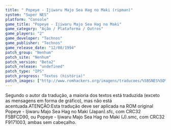 ```yaml
---
title: " Popeye - Ijiwaru Majo Sea Hag no Maki (ripman)"
system: "Super NES"
platform: "Console"
game_title: "Popeye - Ijiwaru Majo Sea Hag no Maki"
game_category: "Ação / Plataforma / Outros"
game_players: "2"
game_developer: "Technos"
game_publisher: "Technos"
game_release_date: "12/08/1994"
patch_group: "Nenhum"
patch_site: "Nenhum"
patch_version: "Beta2"
patch_release: "undefined"
patch_type: "IPS"
patch_progress: "Textos (história)"
patch_images: ["http://www.romhackers.org/imagens/traducoes/%5BSNES%5D%20Popeye%20-%20Ijiwaru%20Majo%20Sea%20Hag%20no%20Maki%20-%20ripman%20-%201.png","http://www.romhackers.org/imagens/traducoes/%5BSNES%5D%20Popeye%20-%20Ijiwaru%20Majo%20Sea%20Hag%20no%20Maki%20-%20ripman%20-%202.png","http://www.romhackers.org/imagens/traducoes/%5BSNES%5D%20Popeye%20-%20Ijiwaru%20Majo%20Sea%20Hag%20no%20Maki%20-%20ripman%20-%203.png"]
---
```

Segundo o autor da tradução, a maioria dos textos está traduzida (exceto as mensagens em forma de gráfico), mas não está acentuada.ATENÇÃO:Esta tradução deve ser aplicada na ROM original Popeye - Ijiwaru Majo Sea Hag no Maki (Japan).sfc, com CRC32 F5BFCD90, ou Popeye - Ijiwaru Majo Sea Hag no Maki (J).smc, com CRC32 F9171003, ambas sem cabeçalho.